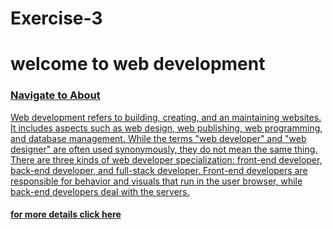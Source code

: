 # Exercise-3

<html>
<head>
	<title>HOME</title>
	<h1>welcome to web development</h1>
</head>
<link rel="stylesheet" type="text/css" href="styles.css">



 <a href="(ABOUT).HTML"><h3><div class="hero"> Navigate to About</h3></div>


<body><p>
Web development refers to building, creating, and an maintaining websites. It includes aspects such as web design, web publishing, web programming, and database management. While the terms "web developer" and "web designer" are often used synonymously, they do not mean the same thing.
There are three kinds of web developer specialization: front-end developer, back-end developer, and full-stack developer. Front-end developers are responsible for behavior and visuals that run in the user browser, while back-end developers deal with the servers.	
</p>
</body>
<a href="contacts.html"><h4>for more details click here</h4>  </a>

